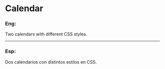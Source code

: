 # Calendar

### Eng:

Two calendars with different CSS styles.
___
### Esp:

Dos calendarios con distintos estilos en CSS.
